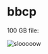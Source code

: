 # bbcp

100 GB file:

![slooooow](https://github.com/uschpc/NSF21-528/blob/main/Results-and-Metrics/Pomona/Screen%20Shot%202021-02-04%20at%203.54.50%20PM.png)
